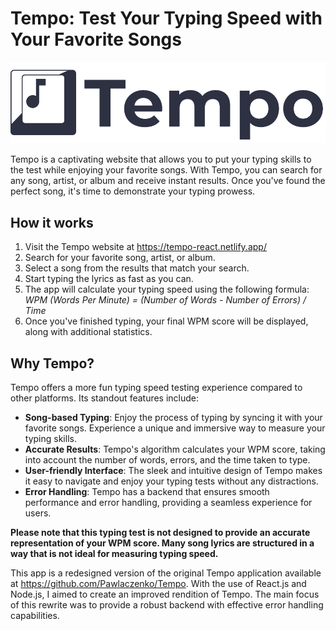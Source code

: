# Tempo: Test Your Typing Speed with Your Favorite Songs

![Tempo Logo](/client/src/assets/images/logo.png)

Tempo is a captivating website that allows you to put your typing skills to the test while enjoying your favorite songs. With Tempo, you can search for any song, artist, or album and receive instant results. Once you've found the perfect song, it's time to demonstrate your typing prowess.

## How it works

1. Visit the Tempo website at https://tempo-react.netlify.app/
2. Search for your favorite song, artist, or album.
3. Select a song from the results that match your search.
4. Start typing the lyrics as fast as you can.
5. The app will calculate your typing speed using the following formula: *WPM (Words Per Minute) = (Number of Words - Number of Errors) / Time*
6. Once you've finished typing, your final WPM score will be displayed, along with additional statistics.

## Why Tempo?

Tempo offers a more fun typing speed testing experience compared to other platforms. Its standout features include:

+ **Song-based Typing**: Enjoy the process of typing by syncing it with your favorite songs. Experience a unique and immersive way to measure your typing skills.
+ **Accurate Results**: Tempo's algorithm calculates your WPM score, taking into account the number of words, errors, and the time taken to type.
+ **User-friendly Interface**: The sleek and intuitive design of Tempo makes it easy to navigate and enjoy your typing tests without any distractions.
+ **Error Handling**: Tempo has a backend that ensures smooth performance and error handling, providing a seamless experience for users.

**Please note that this typing test is not designed to provide an accurate representation of your WPM score. Many song lyrics are structured in a way that is not ideal for measuring typing speed.**

This app is a redesigned version of the original Tempo application available at https://github.com/Pawlaczenko/Tempo. With the use of React.js and Node.js, I aimed to create an improved rendition of Tempo. The main focus of this rewrite was to provide a robust backend with effective error handling capabilities.